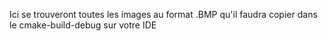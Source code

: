 Ici se trouveront toutes les images au format .BMP qu'il faudra copier dans le cmake-build-debug sur votre IDE

